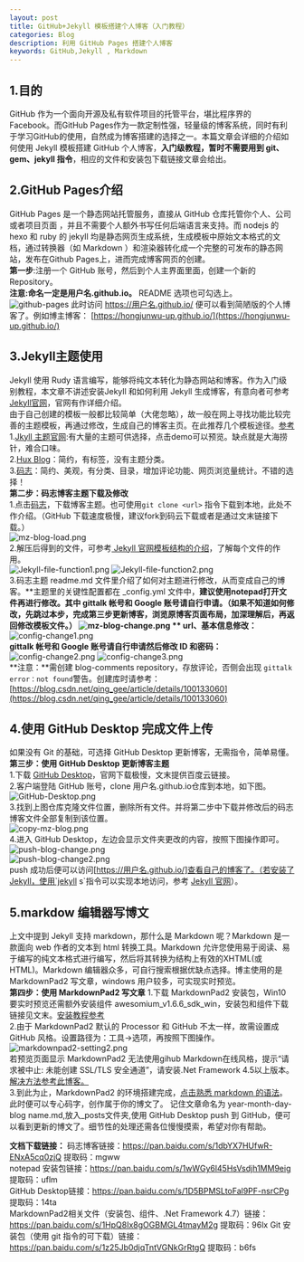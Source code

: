 ```yaml
---
layout: post
title: GitHub+Jekyll 模板搭建个人博客（入门教程）
categories: Blog
description: 利用 GitHub Pages 搭建个人博客
keywords: GitHub,Jekyll , Markdown
---
```

## 1.目的 ##

GitHub 作为一个面向开源及私有软件项目的托管平台，堪比程序界的Facebook。而GitHub Pages作为一款定制性强，轻量级的博客系统，同时有利于学习GitHub的使用，自然成为博客搭建的选择之一。本篇文章会详细的介绍如何使用 Jekyll 模板搭建 GitHub 个人博客，**入门级教程，暂时不需要用到 git、gem、jekyll 指令**，相应的文件和安装包下载链接文章会给出。
## 2.GitHub Pages介绍 ## 
GitHub Pages 是一个静态网站托管服务，直接从 GitHub 仓库托管你个人、公司或者项目页面 ，并且不需要个人额外书写任何后端语言来支持。而 nodejs 的 hexo 和 ruby 的 jekyll 均是静态网页生成系统，生成模板中原始文本格式的文档，通过转换器（如 Markdown ）和渲染器转化成一个完整的可发布的静态网站，发布在Github Pages上，进而完成博客网页的创建。  
**第一步**:注册一个 GitHub 账号，然后到个人主界面里面，创建一个新的 Repository。    
**注意:命名一定是用户名.github.io。** README 选项也可勾选上。    
![github-pages](/images/blog/github-pages.png)
此时访问 https://用户名.github.io/ 便可以看到简陋版的个人博客了。例如博主博客： [https://hongjunwu-up.github.io/](https://hongjunwu-up.github.io/)
## 3.Jekyll主题使用 ##
Jekyll 使用 Rudy 语言编写，能够将纯文本转化为静态网站和博客。作为入门级别教程，本文章不讲述安装Jekyll 和如何利用 Jekyll 生成博客，有意向者可参考[Jekyll官网](https://www.jekyll.com.cn/)，官网有作详细介绍。  
由于自己创建的模板一般都比较简单（大佬忽略），故一般在网上寻找功能比较完善的主题模板，再通过修改，生成自己的博客主页。在此推荐几个模板途径。[参考](https://blog.csdn.net/chen_z_p/article/details/103132625)    
1.[Jkyll 主题官网](http://jekyllthemes.org/):有大量的主题可供选择，点击demo可以预览。缺点就是大海捞针，难合口味。    
2.[Hux Blog](https://github.com/Huxpro/huxpro.github.io)：简约，有标签，没有主题分类。  
3.[码志](https://github.com/mzlogin/mzlogin.github.io)：简约、美观，有分类、目录，增加评论功能、网页浏览量统计。不错的选择！  
**第二步：码志博客主题下载及修改**  
1.点击[码志](https://github.com/mzlogin/mzlogin.github.io)，下载博客主题。也可使用`git clone <url>` 指令下载到本地，此处不作介绍。（GitHub 下载速度极慢，建议fork到码云下载或者是通过文末链接下载。）    
![mz-blog-load.png](/images/blog/mz-blog-load.png)  
2.解压后得到的文件，可参考[ Jekyll 官网模板结构的介绍](https://www.jekyll.com.cn/docs/structure/)，了解每个文件的作用。  
![Jekyll-file-function1.png](/images/blog/Jekyll-file-function1.png)
![Jekyll-file-function2.png](/images/blog/Jekyll-file-function2.png)   
3.码志主题 readme.md 文件里介绍了如何对主题进行修改，从而变成自己的博客。**主题里的关键性配置都在 _config.yml 文件中，**建议使用notepad打开文件再进行修改。其中 gittalk 帐号和 Google 账号请自行申请。（如果不知道如何修改，先跳过本步，完成第三步更新博客，浏览原博客页面布局，加深理解后，再返回修改模板文件。）
![mz-blog-change.png](/images/blog/mz-blog-change.png) ** 
url、基本信息修改：**
![config-change1.png](/images/blog/config-change1.png)  
**gittalk 帐号和 Google 账号请自行申请然后修改 ID 和密码：**
![config-change2.png](/images/blog/config-change2.png)
![config-change3.png](/images/blog/config-change3.png)   
**注意：**需创建 blog-comments repository，存放评论，否侧会出现 `gittalk error：not found`警告。创建库时请参考：[https://blog.csdn.net/qing_gee/article/details/100133060](https://blog.csdn.net/qing_gee/article/details/100133060)
## 4.使用 GitHub Desktop 完成文件上传  ##
如果没有 Git 的基础，可选择 GitHub Desktop 更新博客，无需指令，简单易懂。  
**第三步：使用 GitHub Desktop 更新博客主题**  
1.下载 [GitHub Desktop](https://desktop.github.com/)，官网下载极慢，文末提供百度云链接。  
2.客户端登陆 GitHub 账号，clone 用户名.github.io仓库到本地，如下图。  
![GitHub-Desktop.png](/images/blog/GitHub-Desktop.png)  
3.找到上图仓库克隆文件位置，删除所有文件。并将第二步中下载并修改后的码志博客文件全部复制到该位置。  
![copy-mz-blog.png](/images/blog/copy-mz-blog.png)  
4.进入 GitHub Desktop，左边会显示文件夹更改的内容，按照下图操作即可。  
![push-blog-change.png](/images/blog/push-blog-change.png)  
![push-blog-change2.png](/images/blog/push-blog-change2.png)    
push 成功后便可以访问[https://用户名.github.io/]查看自己的博客了。（若安装了Jekyll，使用`jekyll s`指令可以实现本地访问，参考 [Jekyll 官网](https://www.jekyll.com.cn/)）。  
## 5.markdow 编辑器写博文 ##
上文中提到 Jekyll 支持 markdown，那什么是 Markdown 呢？Markdown 是一款面向 web 作者的文本到 html 转换工具。Markdown 允许您使用易于阅读、易于编写的纯文本格式进行编写，然后将其转换为结构上有效的XHTML(或HTML)。Markdown 编辑器众多，可自行搜索根据优缺点选择。博主使用的是 MarkdownPad2 写文章，windows 用户较多，可实现实时预览。  
**第四步：使用 MarkdownPad2 写文章**
1.下载 MarkdownPad2 安装包，Win10 要实时预览还需额外安装组件 awesomium_v1.6.6_sdk_win，安装包和组件下载链接见文末。[安装教程参考](https://www.jianshu.com/p/1745a7f53404  )  
2.由于 MarkdownPad2 默认的 Processor 和 GitHub 不太一样，故需设置成 GitHub 风格。设置路径为：工具->选项，再按照下图操作。
![markdownpad2-setting2.png](/images/blog/markdownpad2-setting2.png)    
若预览页面显示 MarkdownPad2 无法使用gihub Markdown在线风格，提示“请求被中止: 未能创建 SSL/TLS 安全通道”，请安装.Net Framework 4.5以上版本。[解决方法参考此博客。](https://blog.csdn.net/qq18938308968/article/details/86243272)  
3.到此为止，MarkdownPad2 的环境搭建完成，[点击熟悉 markdown 的语法](https://www.jianshu.com/p/e9840793d8c2)。此时便可以专心码字，创作属于你的博文了。
记住文章命名为 year-month-day-blog name.md,放入_posts文件夹,使用 GitHub Desktop push 到 GitHub，便可以看到更新的博文了。细节性的处理还需各位慢慢摸索，希望对你有帮助。

**文档下载链接：**
码志博客链接：https://pan.baidu.com/s/1dbYX7HUfwR-ENxA5cq0zjQ  提取码：mgww  
notepad 安装包链接：https://pan.baidu.com/s/1wWGy6l45HsVsdjh1MM9eig   提取码：uflm  
GitHub Desktop链接：https://pan.baidu.com/s/1D5BPMSLtoFal9PF-nsrCPg   提取码：14ta  
MarkdownPad2相关文件（安装包、组件、.Net Framework 4.7）链接：https://pan.baidu.com/s/1HpQ8Ix8gOGBMGL4tmayM2g   提取码：96lx
Git 安装包（使用 git 指令的可下载）链接：https://pan.baidu.com/s/1z25Jb0djqTntVGNkGrRtgQ  提取码：b6fs

